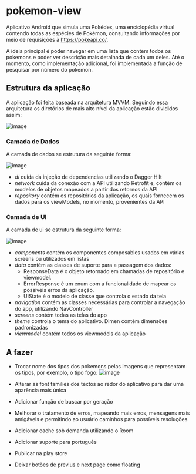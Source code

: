 # pokemon-view
Aplicativo Android que simula uma Pokédex, uma enciclopédia virtual contendo todas as espécies de Pokémon, consultando informações por meio de requisições à https://pokeapi.co/.

A ideia principal é poder navegar em uma lista que contem todos os pokemons e poder ver descrição mais detalhada de cada um deles. Até o momento, como implementação adicional, foi implementada a função de pesquisar por número do pokemon.

## Estrutura da aplicação
A aplicação foi feita baseada na arquitetura MVVM. Seguindo essa arquitetura os diretórios de mais alto nível da aplicação estão divididos assim:

![image](https://github.com/romanhole/pokemon-view/assets/49032796/77d430d0-c9b3-4abf-bf25-4d7304ed8296)


### Camada de Dados
A camada de dados se estrutura da seguinte forma:

![image](https://github.com/romanhole/pokemon-view/assets/49032796/661b0795-7669-4311-b968-83527c75f821)


- *di* cuida da injeção de dependencias utilizando o Dagger Hilt
- *network* cuida da conexão com a API utilizando Retrofit e, contém os modelos de objetos mapeados a partir dos retornos da API
- *repository* contém os repositórios da aplicação, os quais fornecem os dados para os viewModels, no momento, provenientes da API

### Camada de UI
A camada de ui se estrutura da seguinte forma:

![image](https://github.com/romanhole/pokemon-view/assets/49032796/2057519d-36d6-485e-8f6a-de2457259d58)

- *components* contém os componentes composables usados em várias screens ou utilizados em listas
- *data* contém as classes de suporte para a passagem dos dados:
  - ResponseData é o objeto retornado em chamadas de repositório e viewmodel.
  - ErrorResponse é um enum com a funcionalidade de mapear os possíveis erros da aplicação.
  - UiState é o modelo de classe que controla o estado da tela
- *navigation* contém as classes necessárias para controlar a navegação do app, utilizando NavController
- *screens* contém todas as telas do app
- *theme* controla o tema do aplicativo. Dimen contém dimensões padronizadas
- *viewmodel* contém todos os viewmodels da aplicação

## A fazer
- Trocar nome dos tipos dos pokemons pelas imagens que representam os tipos, por exemplo, o tipo fogo:
  ![image](https://github.com/romanhole/pokemon-view/assets/49032796/d37fe713-5c87-48f4-9049-5d8d6ee197c2)


- Alterar as font families dos textos ao redor do aplicativo para dar uma aparência mais única

- Adicionar função de buscar por geração

- Melhorar o tratamento de erros, mapeando mais erros, mensagens mais amigáveis e permitindo ao usuário caminhos para possíveis resoluções

- Adicionar cache sob demanda utilizando o Room

- Adicionar suporte para português

- Publicar na play store

- Deixar botões de previus e next page como floating